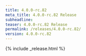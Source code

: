 ```yaml
---
title: 4.0.0-rc.82
meta_title: 4.0.0-rc.82 Release
subheadline: 
teaser: 4.0.0-rc.82 Release
permalink: /releases/4.0.0-rc.82/
version: 4.0.0-rc.82
---
```


{% include _release.html %}
